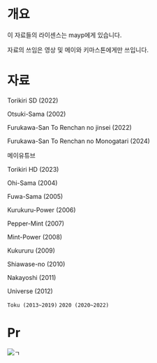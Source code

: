 # 개요
이 자료들의 라이센스는 mayp에게 있습니다.

자료의 쓰임은 영상 및 메이와 키마스톤에게만 쓰입니다.

# 자료
Torikiri SD (2022)

Otsuki-Sama (2002)

Furukawa-San To Renchan no jinsei (2022)

Furukawa-San To Renchan no Monogatari (2024)

메이유튜브

Torikiri HD (2023)

Ohi-Sama (2004)

Fuwa-Sama (2005)

Kurukuru-Power (2006)

Pepper-Mint (2007)

Mint-Power (2008)

Kukururu (2009)

Shiawase-no (2010)

Nakayoshi (2011)

Universe (2012)

`Toku (2013~2019)`
`2020 (2020~2022)`

# Pr
![ㄱ](https://img.youtube.com/vi/RZG8crelXIE/maxresdefault.jpg)
